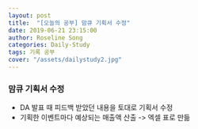 ```yaml
---
layout: post
title:  "[오늘의 공부] 맘큐 기획서 수정"
date: 2019-06-21 23:15:00
author: Roseline Song
categories: Daily-Study
tags: 기록 공부
cover: "/assets/dailystudy2.jpg"
---
```


### 맘큐 기획서 수정

- DA 발표 때 피드백 받았던 내용을 토대로 기획서 수정 
- 기획한 이벤트마다 예상되는 매출액 산출 -> 엑셀 표로 만듦  

<br>​
<br>​
